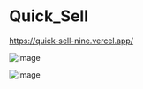 # Quick_Sell

https://quick-sell-nine.vercel.app/

![image](https://github.com/arfaat28/Quick_Sell/assets/69072470/7b0bbfb4-f071-4643-b09b-bc19ac387eb0)

![image](https://github.com/arfaat28/Quick_Sell/assets/69072470/7b0bbfb4-f071-4643-b09b-bc19ac387eb0)
